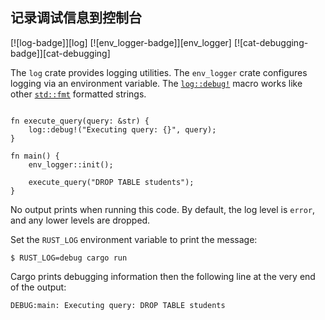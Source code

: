 ## 记录调试信息到控制台

[![log-badge]][log] [![env_logger-badge]][env_logger] [![cat-debugging-badge]][cat-debugging]

The `log` crate provides logging utilities. The `env_logger` crate configures
logging via an environment variable.  The [`log::debug!`] macro works like other
[`std::fmt`] formatted strings.

```rust,edition2018

fn execute_query(query: &str) {
    log::debug!("Executing query: {}", query);
}

fn main() {
    env_logger::init();

    execute_query("DROP TABLE students");
}
```

No output prints when running this code. By default, the
log level is `error`, and any lower levels are dropped.

Set the `RUST_LOG` environment variable to print the message:

```
$ RUST_LOG=debug cargo run
```

Cargo prints debugging information then the
following line at the very end of the output:

```
DEBUG:main: Executing query: DROP TABLE students
```

[`log::debug!`]: https://docs.rs/log/*/log/macro.debug.html
[`std::fmt`]: https://doc.rust-lang.org/std/fmt/
